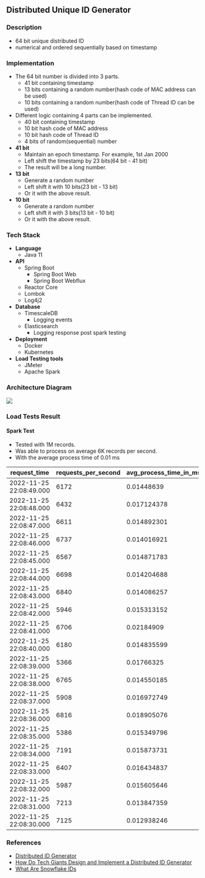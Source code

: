 ## Distributed Unique ID Generator

### Description

*   64 bit unique distributed ID
*   numerical and ordered sequentially based on timestamp

### Implementation

*   The 64 bit number is divided into 3 parts.
    *   41 bit containing timestamp
    *   13 bits containing a random number(hash code of MAC address can be used)
    *   10 bits containing a random number(hash code of Thread ID can be used)
*   Different logic containing 4 parts can be implemented.
    *   40 bit containing timestamp
    *   10 bit hash code of MAC address
    *   10 bit hash code of Thread ID
    *   4 bits of random(sequential) number
*   **41 bit**
    *   Maintain an epoch timestamp. For example, 1st Jan 2000
    *   Left shift the timestamp by 23 bits(64 bit - 41 bit)
    *   The result will be a long number.
*   **13 bit**
    *   Generate a random number
    *   Left shift it with 10 bits(23 bit - 13 bit)
    *   Or it with the above result.
*   **10 bit**
    *   Generate a random number
    *   Left shift it with 3 bits(13 bit - 10 bit)
    *   Or it with the above result.

### Tech Stack

*   **Language**
    *   Java 11
*   **API**
    *   Spring Boot
        *   Spring Boot Web
        *   Spring Boot Webflux
    *   Reactor Core
    *   Lombok
    *   Log4j2
*   **Database**
    *   TimescaleDB
        *   Logging events
    *   Elasticsearch
        *   Logging response post spark testing
*   **Deployment**
    *   Docker
    *   Kubernetes
*   **Load Testing tools**
    *   JMeter
    *   Apache Spark

### Architecture Diagram

![]([https://33333.cdn.cke-cs.com/kSW7V9NHUXugvhoQeFaf/images/dd3d6437787ae07d7a0d131ef465abfbf0270b20e1cc18b0.jpeg](https://user-images.githubusercontent.com/117295903/206181179-6a6bb055-e83c-4148-8127-4b3d684f8467.jpeg))

### Load Tests Result

#### Spark Test

*   Tested with 1M records.
*   Was able to process on average 6K records per second.
*   With the average process time of 0.01 ms

| **request\_time** | **requests\_per\_second** | **avg\_process\_time\_in\_ms** |
| --- | --- | --- |
| 2022-11-25 22:08:49.000 | 6172 | 0.01448639 |
| 2022-11-25 22:08:48.000 | 6432 | 0.017124378 |
| 2022-11-25 22:08:47.000 | 6611 | 0.014892301 |
| 2022-11-25 22:08:46.000 | 6737 | 0.014016921 |
| 2022-11-25 22:08:45.000 | 6567 | 0.014871783 |
| 2022-11-25 22:08:44.000 | 6698 | 0.014204688 |
| 2022-11-25 22:08:43.000 | 6840 | 0.014086257 |
| 2022-11-25 22:08:42.000 | 5946 | 0.015313152 |
| 2022-11-25 22:08:41.000 | 6706 | 0.02184909 |
| 2022-11-25 22:08:40.000 | 6180 | 0.014835599 |
| 2022-11-25 22:08:39.000 | 5366 | 0.01766325 |
| 2022-11-25 22:08:38.000 | 6765 | 0.014550185 |
| 2022-11-25 22:08:37.000 | 5908 | 0.016972749 |
| 2022-11-25 22:08:36.000 | 6816 | 0.018905076 |
| 2022-11-25 22:08:35.000 | 5386 | 0.015349796 |
| 2022-11-25 22:08:34.000 | 7191 | 0.015873731 |
| 2022-11-25 22:08:33.000 | 6407 | 0.016434837 |
| 2022-11-25 22:08:32.000 | 5987 | 0.015605646 |
| 2022-11-25 22:08:31.000 | 7213 | 0.013847359 |
| 2022-11-25 22:08:30.000 | 7125 | 0.012938246 |

### References

*   [Distributed ID Generator](https://towardsdatascience.com/ace-the-system-design-interview-distributed-id-generator-c65c6b568027)
*   [How Do Tech Giants Design and Implement a Distributed ID Generator](https://medium.com/geekculture/how-do-tech-giants-design-and-implement-a-distributed-id-generator-bd618803035f)
*   [What Are Snowflake IDs](https://betterprogramming.pub/uuid-generation-snowflake-identifiers-unique-2aed8b1771bc)
